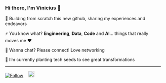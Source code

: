 ### Hi there, I'm Vinicius 👋


🔭 Building from scratch this new github, sharing my experiences and endeavors

⚡ You know what? **Engineering**, **Data**, **Code** and **AI**... things that really moves me ❤️

💬 Wanna chat? Please connect! Love networking

🌱 I’m currently planting tech seeds to see great transformations

---
[![Follow](https://img.shields.io/twitter/follow/vini_ribems?style=social)](https://twitter.com/intent/follow?screen_name=vini_ribems)    <a href="https://www.linkedin.com/in/vinicius-ribeiro-ms/"><img src=https://content.linkedin.com/content/dam/me/business/en-us/amp/brand-site/v2/bg/LI-Bug.svg.original.svg height="20px"/><a/>
